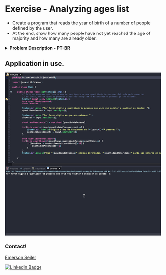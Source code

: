 # Exercise - Analyzing ages list
- Create a program that reads the year of birth of a number of people defined by the user.
- At the end, show how many people have not yet reached the age of majority and how many are already older.

<details >
  <summary><b>Problem Description - PT-BR</b></summary>

- Crie um programa que leia o ano de nascimento de uma quantidade de pessoas definida pelo usuario.
- No final, mostre quantas pessoas ainda não atingiram a maioridade e quantas já são maiores.

</details>

## Application in use.

![Gif Exercicio](./img/exercise.gif)

### Contact!

[Emerson Seiler](https://www.linkedin.com/in/seileremerson/)

[![Linkedin Badge](https://img.shields.io/badge/-seileremerson-blue?style=flat-square&logo=Linkedin&logoColor=white&link=https://www.linkedin.com/in/diogoalvesti/)](https://www.linkedin.com/in/seileremerson/)